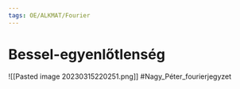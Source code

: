 ```yaml
---
tags: OE/ALKMAT/Fourier 
---
```

# Bessel-egyenlőtlenség
![[Pasted image 20230315220251.png]]
#Nagy_Péter_fourierjegyzet 